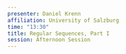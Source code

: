 ```yaml
---
presenter: Daniel Krenn
affiliation: University of Salzburg
time: "13:30"
title: Regular Sequences, Part I
session: Afternoon Session
---
```

